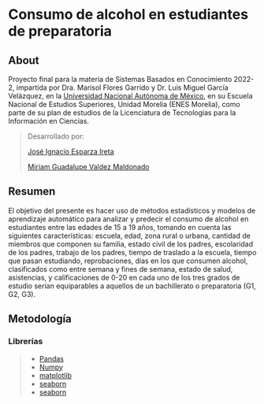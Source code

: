 # Consumo de alcohol en estudiantes de preparatoria 

## About
Proyecto final para la materia de Sistemas Basados en Conocimiento 2022-2, impartida por Dra. Marisol Flores Garrido y Dr. Luis Miguel García Velázquez, en la [Universidad Nacional Autónoma de México](https://www.unam.mx/), en su Escuela Nacional de Estudios Superiores, Unidad Morelia (ENES Morelia), como parte de su plan de estudios de la Licenciatura de Tecnologías para la Información en Ciencias.
>
> Desarrollado por:
> 
> [José Ignacio Esparza Ireta](https://github.com/ignacio-ireta/)
>
> [Miriam Guadalupe Valdez Maldonado](https://github.com/mirluvams/)

## Resumen
El objetivo del presente es hacer uso de métodos estadísticos y modelos de aprendizaje automático para analizar y predecir el consumo de alcohol en estudiantes entre las edades de 15 a 19 años, tomando en cuenta las siguientes características: escuela, edad, zona rural o urbana, cantidad de miembros que componen su familia, estado civil de los padres, escolaridad de los padres, trabajo de los padres, tiempo de traslado a la escuela, tiempo que pasan estudiando, reprobaciones, días en los que consumen alcohol, clasificados como entre semana y fines de semana, estado de salud, asistencias, y calificaciones de 0-20 en cada uno de los tres grados de estudio serían equiparables a aquellos de un bachillerato o preparatoria (G1, G2, G3).

## Metodología
### Librerías
> * [Pandas](https://pandas.pydata.org/)
> * [Numpy](https://numpy.org/) 
> * [matplotlib](https://matplotlib.org/) 
> * [seaborn](https://seaborn.pydata.org/)
> * [seaborn](https://seaborn.pydata.org/)


